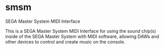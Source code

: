 # smsm
SEGA Master System MIDI Interface

This is a SEGA Master System MIDI Interface for using the sound chip(s) inside of the SEGA Master System with MIDI software, allowing DAWs and other devices to control and create music on the console. 
